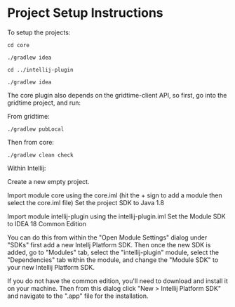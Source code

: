 # Project Setup Instructions

To setup the projects:

`cd core`

`./gradlew idea`

`cd ../intellij-plugin`

`./gradlew idea`

The core plugin also depends on the gridtime-client API, so first, go into the gridtime project, and run:

From gridtime:

`./gradlew pubLocal`

Then from core:

`./gradlew clean check`


Within Intellij:

Create a new empty project.

Import module core using the core.iml (hit the + sign to add a module then select the core.iml file)
Set the project SDK to Java 1.8

Import module intellij-plugin using the intellij-plugin.iml
Set the Module SDK to IDEA 18 Common Edition

You can do this from within the "Open Module Settings" dialog under "SDKs" first add a new Intellj Platform SDK.  Then once the new SDK is added, go to "Modules" tab, select the "intellij-plugin" module, select the "Dependencies" tab within the module, and change the "Module SDK" to your new Intellij Platform SDK.

If you do not have the common edition, you'll need to download and install it on your machine.  Then from this dialog click "New > Intellij Platform SDK" and navigate to the ".app" file for the installation.


